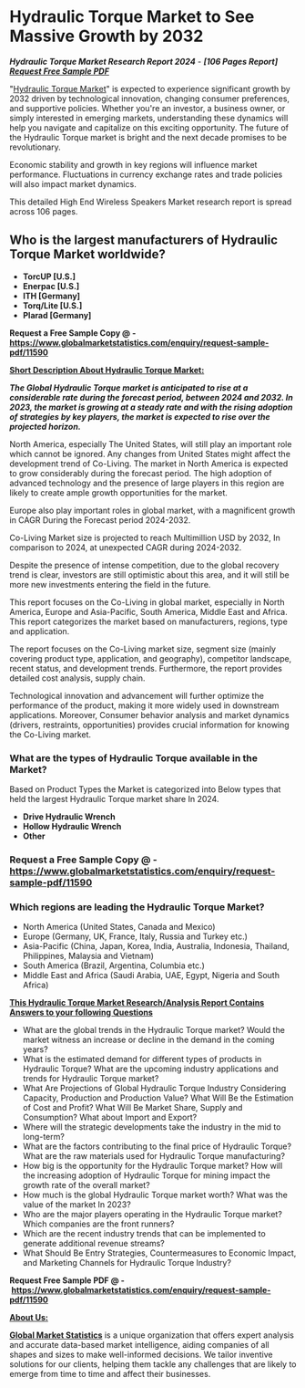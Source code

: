<h1>Hydraulic Torque Market to See Massive Growth by 2032</h1>
<p><em><strong>Hydraulic Torque Market Research Report 2024</strong></em>&nbsp;-&nbsp;<em><strong>[106 Pages Report] </strong></em><em><strong><a href="https://www.globalmarketstatistics.com/enquiry/request-sample-pdf/11590">Request Free Sample PDF</a></strong></em></p>
<p>"<a href="https://www.globalmarketstatistics.com/market-reports/hydraulic-torque-market-11590">Hydraulic Torque Market</a>" is expected to experience significant growth by 2032 driven by technological innovation, changing consumer preferences, and supportive policies. Whether you're an investor, a business owner, or simply interested in emerging markets, understanding these dynamics will help you navigate and capitalize on this exciting opportunity. The future of the&nbsp;Hydraulic Torque market is bright and the next decade promises to be revolutionary.</p>
<p>Economic stability and growth in key regions will influence market performance. Fluctuations in currency exchange rates and trade policies will also impact market dynamics.</p>
<p>This detailed&nbsp;High End Wireless Speakers Market research report is spread across 106 pages.</p>
<h2><strong>Who is the largest manufacturers of Hydraulic Torque Market worldwide?</strong></h2>
<ul>
<li><strong>TorcUP [U.S.]</strong></li>
<li><strong>Enerpac [U.S.]</strong></li>
<li><strong>ITH [Germany]</strong></li>
<li><strong>Torq/Lite [U.S.]</strong></li>
<li><strong>Plarad [Germany]</strong></li>
</ul>
<p><strong>Request a Free Sample Copy @ - <a href="https://www.globalmarketstatistics.com/enquiry/request-sample-pdf/11590">https://www.globalmarketstatistics.com/enquiry/request-sample-pdf/11590</a></strong></p>
<p><strong><u>Short Description About Hydraulic Torque Market:</u></strong></p>
<p><strong><em>The Global Hydraulic Torque market is anticipated to rise at a considerable rate during the forecast period, between 2024 and 2032. In 2023, the market is growing at a steady rate and with the rising adoption of strategies by key players, the market is expected to rise over the projected horizon.</em></strong></p>
<p>North America, especially The United States, will still play an important role which cannot be ignored. Any changes from United States might affect the development trend of Co-Living. The market in North America is expected to grow considerably during the forecast period. The high adoption of advanced technology and the presence of large players in this region are likely to create ample growth opportunities for the market.</p>
<p>Europe also play important roles in global market, with a magnificent growth in CAGR During the Forecast period 2024-2032.</p>
<p>Co-Living Market size is projected to reach Multimillion USD by 2032, In comparison to 2024, at unexpected CAGR during 2024-2032.</p>
<p>Despite the presence of intense competition, due to the global recovery trend is clear, investors are still optimistic about this area, and it will still be more new investments entering the field in the future.</p>
<p>This report focuses on the Co-Living in global market, especially in North America, Europe and Asia-Pacific, South America, Middle East and Africa. This report categorizes the market based on manufacturers, regions, type and application.</p>
<p>The report focuses on the Co-Living market size, segment size (mainly covering product type, application, and geography), competitor landscape, recent status, and development trends. Furthermore, the report provides detailed cost analysis, supply chain.</p>
<p>Technological innovation and advancement will further optimize the performance of the product, making it more widely used in downstream applications. Moreover, Consumer behavior analysis and market dynamics (drivers, restraints, opportunities) provides crucial information for knowing the Co-Living market.</p>
<h3>What are the types of Hydraulic Torque available in the Market?</h3>
<p>Based on Product Types the Market is categorized into Below types that held the largest Hydraulic Torque market share In 2024.</p>
<ul>
<li><strong>Drive Hydraulic Wrench</strong></li>
<li><strong>Hollow Hydraulic Wrench</strong></li>
<li><strong>Other</strong></li>
</ul>
<h3>Request a Free Sample Copy @ - <a href="https://www.globalmarketstatistics.com/enquiry/request-sample-pdf/11590">https://www.globalmarketstatistics.com/enquiry/request-sample-pdf/11590</a></h3>
<h3>Which regions are leading the Hydraulic Torque Market?</h3>
<ul>
<li>North America (United States, Canada and Mexico)</li>
<li>Europe (Germany, UK, France, Italy, Russia and Turkey etc.)</li>
<li>Asia-Pacific (China, Japan, Korea, India, Australia, Indonesia, Thailand, Philippines, Malaysia and Vietnam)</li>
<li>South America (Brazil, Argentina, Columbia etc.)</li>
<li>Middle East and Africa (Saudi Arabia, UAE, Egypt, Nigeria and South Africa)</li>
</ul>
<p><strong><u>This Hydraulic Torque Market Research/Analysis Report Contains Answers to your following Questions</u></strong></p>
<ul>
<li>What are the global trends in the Hydraulic Torque market? Would the market witness an increase or decline in the demand in the coming years?</li>
<li>What is the estimated demand for different types of products in Hydraulic Torque? What are the upcoming industry applications and trends for Hydraulic Torque market?</li>
<li>What Are Projections of Global Hydraulic Torque Industry Considering Capacity, Production and Production Value? What Will Be the Estimation of Cost and Profit? What Will Be Market Share, Supply and Consumption? What about Import and Export?</li>
<li>Where will the strategic developments take the industry in the mid to long-term?</li>
<li>What are the factors contributing to the final price of Hydraulic Torque? What are the raw materials used for Hydraulic Torque manufacturing?</li>
<li>How big is the opportunity for the Hydraulic Torque market? How will the increasing adoption of Hydraulic Torque for mining impact the growth rate of the overall market?</li>
<li>How much is the global Hydraulic Torque market worth? What was the value of the market In 2023?</li>
<li>Who are the major players operating in the Hydraulic Torque market? Which companies are the front runners?</li>
<li>Which are the recent industry trends that can be implemented to generate additional revenue streams?</li>
<li>What Should Be Entry Strategies, Countermeasures to Economic Impact, and Marketing Channels for Hydraulic Torque Industry?</li>
</ul>
<p><strong>Request Free Sample PDF @ -&nbsp;<a href="https://www.globalmarketstatistics.com/enquiry/request-sample-pdf/11590">https://www.globalmarketstatistics.com/enquiry/request-sample-pdf/11590</a></strong></p>
<p><strong><u>About Us:</u></strong></p>
<p><strong><a href="https://www.globalmarketstatistics.com/">Global Market Statistics</a></strong> is a unique organization that offers expert analysis and accurate data-based market intelligence, aiding companies of all shapes and sizes to make well-informed decisions. We tailor inventive solutions for our clients, helping them tackle any challenges that are likely to emerge from time to time and affect their businesses.</p>